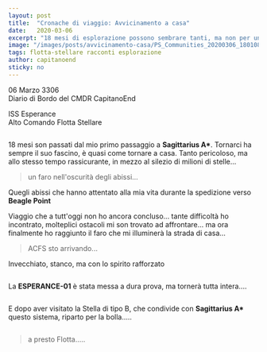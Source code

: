 ```yaml
---
layout: post
title:  "Cronache di viaggio: Avvicinamento a casa"
date:   2020-03-06
excerpt: "18 mesi di esplorazione possono sembrare tanti, ma non per un Esploratore della Flotta. Un breve racconto dal diario di bordo di CapitanoEND"
image: "/images/posts/avvicinamento-casa/PS_Communities_20200306_180108.jpg"
tags: flotta-stellare racconti esplorazione
author: capitanoend
sticky: no
---
```

<div class="box alt">
<p>06 Marzo 3306<br>
Diario di Bordo del CMDR CapitanoEnd</p>

<p>ISS Esperance<br>
Alto Comando Flotta Stellare</p>
</div>
<span class="image fit"><img src="/images/Elite-Division-png.png" alt=""></span>

18 mesi son passati dal mio primo passaggio a **Sagittarius A\***. Tornarci ha sempre il suo fascino, è quasi come tornare a casa. Tanto pericoloso, ma allo stesso tempo rassicurante, in mezzo al silezio di milioni di stelle...

> un faro nell'oscurità degli abissi...

Quegli abissi che hanno attentato alla mia vita durante la spedizione verso **Beagle Point**

Viaggio che a tutt'oggi non ho ancora concluso... tante difficoltà ho incontrato, molteplici ostacoli mi son trovato ad affrontare... ma ora finalmente ho raggiunto il faro che mi illuminerà la strada di casa...

> ACFS sto arrivando...

Invecchiato, stanco, ma con lo spirito rafforzato

<div class="box alt">
    <div class="row 50% uniform">
        <div class="6u"><span class="image fit"><img src="{{ "/images/posts/avvicinamento-casa/PS_Communities_20200306_180108.jpg" | prepend:site.baseurl }}" alt="" /></span></div>
        <div class="6u$"><span class="image fit"><img src="{{ "/images/posts/avvicinamento-casa/PS_Communities_20200306_180120.jpg" | prepend:site.baseurl }}" alt="" /></span></div>
    </div>
</div>

La **ESPERANCE-01** è stata messa a dura prova, ma tornerà tutta intera....

<div class="box alt">
    <div class="row 50% uniform">
        <div class="6u"><span class="image fit"><img src="{{ "/images/posts/avvicinamento-casa/PS_Communities_20200306_180113.jpg" | prepend:site.baseurl }}" alt="" /></span></div>
        <div class="6u$"><span class="image fit"><img src="{{ "/images/posts/avvicinamento-casa/PS_Communities_20200306_180135.jpg" | prepend:site.baseurl }}" alt="" /></span></div>
    </div>
</div>

E dopo aver visitato la Stella di tipo B, che condivide con **Sagittarius A\*** questo sistema, riparto per la bolla.....

<div class="box alt">
    <div class="row 50% uniform">
        <div class="6u"><span class="image fit"><img src="{{ "/images/posts/avvicinamento-casa/PS_Communities_20200306_180124.jpg" | prepend:site.baseurl }}" alt="" /></span></div>
        <div class="6u$"><span class="image fit"><img src="{{ "/images/posts/avvicinamento-casa/PS_Communities_20200306_180129.jpg" | prepend:site.baseurl }}" alt="" /></span></div>
    </div>
</div>

> a presto Flotta.....

<span class="image fit"><img src="/images/Elite-Division-png.png" alt=""></span>
